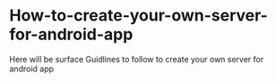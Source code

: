 # How-to-create-your-own-server-for-android-app
Here will be surface Guidlines to follow to create your own server for android app
